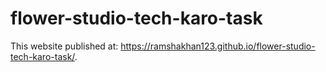 # flower-studio-tech-karo-task
This website published at: https://ramshakhan123.github.io/flower-studio-tech-karo-task/.

